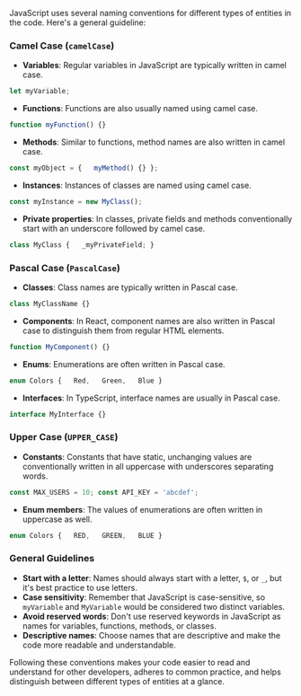 JavaScript uses several naming conventions for different types of entities in the code. Here's a general guideline:

### Camel Case (`camelCase`)

- **Variables**: Regular variables in JavaScript are typically written in camel case.
   
```js
let myVariable;
```

- **Functions**: Functions are also usually named using camel case.
```js
function myFunction() {}    
```

- **Methods**: Similar to functions, method names are also written in camel case.
```js
const myObject = {   myMethod() {} };	
```

- **Instances**: Instances of classes are named using camel case.
```js
const myInstance = new MyClass();
``` 
- **Private properties**: In classes, private fields and methods conventionally start with an underscore followed by camel case.

```js
class MyClass {   _myPrivateField; }
```

### Pascal Case (`PascalCase`)

- **Classes**: Class names are typically written in Pascal case.
```js
class MyClassName {}
```

- **Components**: In React, component names are also written in Pascal case to distinguish them from regular HTML elements.

```js
function MyComponent() {}
```

- **Enums**: Enumerations are often written in Pascal case.

```js
enum Colors {   Red,   Green,   Blue }
```
 
- **Interfaces**: In TypeScript, interface names are usually in Pascal case.
```js
interface MyInterface {}
```

### Upper Case (`UPPER_CASE`)

- **Constants**: Constants that have static, unchanging values are conventionally written in all uppercase with underscores separating words.
```js
const MAX_USERS = 10; const API_KEY = 'abcdef';
```

- **Enum members**: The values of enumerations are often written in uppercase as well.
```js
enum Colors {   RED,   GREEN,   BLUE }
```

### General Guidelines

- **Start with a letter**: Names should always start with a letter, `$`, or `_`, but it's best practice to use letters.
- **Case sensitivity**: Remember that JavaScript is case-sensitive, so `myVariable` and `MyVariable` would be considered two distinct variables.
- **Avoid reserved words**: Don't use reserved keywords in JavaScript as names for variables, functions, methods, or classes.
- **Descriptive names**: Choose names that are descriptive and make the code more readable and understandable.

Following these conventions makes your code easier to read and understand for other developers, adheres to common practice, and helps distinguish between different types of entities at a glance.